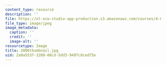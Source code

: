 ```yaml
---
content_type: resource
description: ''
file: https://ol-ocw-studio-app-production.s3.amazonaws.com/courses/4-614-religious-architecture-and-islamic-cultures-fall-2002/2a0a553f328808cd5dd39497c8ced75e_2006thumbnail.jpg
file_type: image/jpeg
image_metadata:
  caption: ''
  credit: ''
  image-alt: ''
resourcetype: Image
title: 2006thumbnail.jpg
uid: 2a0a553f-3288-08cd-5dd3-9497c8ced75e
---
```

